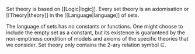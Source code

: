 Set theory is based on [[Logic|logic]]. Every set theory is an axiomisation or [[Theory|theory]] in the [[Language|language]] of sets.


The language of sets has no constants or functions. One might choose to include the empty set as a constant, but its existence is guaranteed by the non-emptiness condition of models and axioms of the specific theories that we consider. Set theory only contains the $2$-ary relation symbol $\in$.